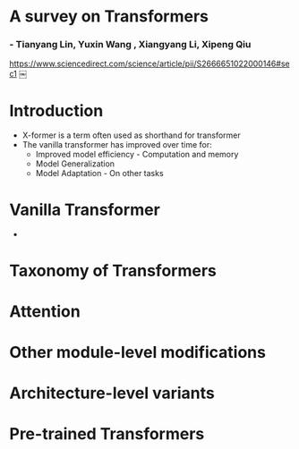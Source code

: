 # A survey on Transformers
### - Tianyang Lin, Yuxin Wang , Xiangyang Li, Xipeng Qiu
https://www.sciencedirect.com/science/article/pii/S2666651022000146#sec1
￼
# Introduction
- X-former is a term often used as shorthand for transformer
- The vanilla transformer has improved over time for:
  - Improved model efficiency - Computation and memory
  - Model Generalization
  - Model Adaptation - On other tasks

# Vanilla Transformer
- 
# Taxonomy of Transformers
# Attention
# Other module-level modifications
# Architecture-level variants 
# Pre-trained Transformers